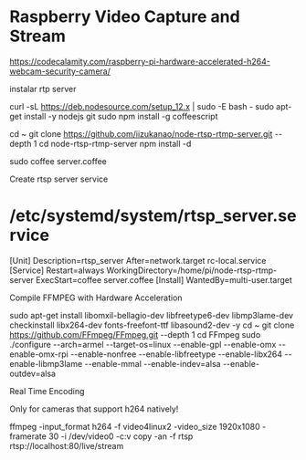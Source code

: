 # Raspberry Video Capture and Stream

https://codecalamity.com/raspberry-pi-hardware-accelerated-h264-webcam-security-camera/

instalar rtp server

curl -sL https://deb.nodesource.com/setup_12.x | sudo -E bash -
sudo apt-get install -y nodejs git
sudo npm install -g coffeescript

cd ~ 
git clone https://github.com/iizukanao/node-rtsp-rtmp-server.git --depth 1
cd node-rtsp-rtmp-server
npm install -d

sudo coffee server.coffee

Create rtsp server service

# /etc/systemd/system/rtsp_server.service
[Unit]
Description=rtsp_server
After=network.target rc-local.service
[Service]
Restart=always
WorkingDirectory=/home/pi/node-rtsp-rtmp-server
ExecStart=coffee server.coffee
[Install]
WantedBy=multi-user.target

Compile FFMPEG with Hardware Acceleration

sudo apt-get install libomxil-bellagio-dev libfreetype6-dev libmp3lame-dev checkinstall libx264-dev fonts-freefont-ttf libasound2-dev -y
cd ~
git clone https://github.com/FFmpeg/FFmpeg.git --depth 1
cd FFmpeg
sudo ./configure --arch=armel --target-os=linux --enable-gpl --enable-omx --enable-omx-rpi --enable-nonfree --enable-libfreetype --enable-libx264 --enable-libmp3lame --enable-mmal --enable-indev=alsa --enable-outdev=alsa

Real Time Encoding

Only for cameras that support h264 natively!

ffmpeg -input_format h264 -f video4linux2 -video_size 1920x1080 -framerate 30 -i /dev/video0 -c:v copy -an -f rtsp rtsp://localhost:80/live/stream